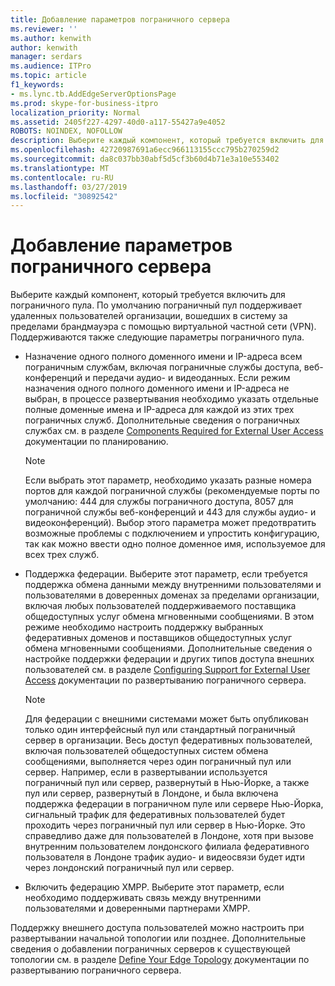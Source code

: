 ```yaml
---
title: Добавление параметров пограничного сервера
ms.reviewer: ''
ms.author: kenwith
author: kenwith
manager: serdars
ms.audience: ITPro
ms.topic: article
f1_keywords:
- ms.lync.tb.AddEdgeServerOptionsPage
ms.prod: skype-for-business-itpro
localization_priority: Normal
ms.assetid: 2405f227-4297-40d0-a117-55427a9e4052
ROBOTS: NOINDEX, NOFOLLOW
description: Выберите каждый компонент, который требуется включить для пограничного пула. По умолчанию пограничный пул поддерживает удаленных пользователей организации, вошедших в систему за пределами брандмауэра с помощью виртуальной частной сети (VPN). Поддерживаются также следующие параметры пограничного пула.
ms.openlocfilehash: 42720987691a6ecc966113155ccc795b270259d2
ms.sourcegitcommit: da8c037bb30abf5d5cf3b60d4b71e3a10e553402
ms.translationtype: MT
ms.contentlocale: ru-RU
ms.lasthandoff: 03/27/2019
ms.locfileid: "30892542"
---
```

# <a name="add-edge-server-options"></a>Добавление параметров пограничного сервера

Выберите каждый компонент, который требуется включить для пограничного пула. По умолчанию пограничный пул поддерживает удаленных пользователей организации, вошедших в систему за пределами брандмауэра с помощью виртуальной частной сети (VPN). Поддерживаются также следующие параметры пограничного пула.

- Назначение одного полного доменного имени и IP-адреса всем пограничным службам, включая пограничные службы доступа, веб-конференций и передачи аудио- и видеоданных. Если режим назначения одного полного доменного имени и IP-адреса не выбран, в процессе развертывания необходимо указать отдельные полные доменные имена и IP-адреса для каждой из этих трех пограничных служб. Дополнительные сведения о пограничных службах см. в разделе [Components Required for External User Access](https://technet.microsoft.com/library/2d0f9817-14e7-4109-95dc-62420e3c29e2.aspx) документации по планированию.

    > [!NOTE]
    > Если выбрать этот параметр, необходимо указать разные номера портов для каждой пограничной службы (рекомендуемые порты по умолчанию: 444 для службы пограничного доступа, 8057 для пограничной службы веб-конференций и 443 для службы аудио- и видеоконференций). Выбор этого параметра может предотвратить возможные проблемы с подключением и упростить конфигурацию, так как можно ввести одно полное доменное имя, используемое для всех трех служб.

- Поддержка федерации. Выберите этот параметр, если требуется поддержка обмена данными между внутренними пользователями и пользователями в доверенных доменах за пределами организации, включая любых пользователей поддерживаемого поставщика общедоступных услуг обмена мгновенными сообщениями. В этом режиме необходимо настроить поддержку выбранных федеративных доменов и поставщиков общедоступных услуг обмена мгновенными сообщениями. Дополнительные сведения о настройке поддержки федерации и других типов доступа внешних пользователей см. в разделе [Configuring Support for External User Access](https://technet.microsoft.com/library/f8424f8c-f965-4414-8485-30f07e10214a.aspx) документации по развертыванию пограничного сервера.

    > [!NOTE]
    > Для федерации с внешними системами может быть опубликован только один интерфейсный пул или стандартный пограничный сервер в организации. Весь доступ федеративных пользователей, включая пользователей общедоступных систем обмена сообщениями, выполняется через один пограничный пул или сервер. Например, если в развертывании используется пограничный пул или сервер, развернутый в Нью-Йорке, а также пул или сервер, развернутый в Лондоне, и была включена поддержка федерации в пограничном пуле или сервере Нью-Йорка, сигнальный трафик для федеративных пользователей будет проходить через пограничный пул или сервер в Нью-Йорке. Это справедливо даже для пользователей в Лондоне, хотя при вызове внутренним пользователем лондонского филиала федеративного пользователя в Лондоне трафик аудио- и видеосвязи будет идти через лондонский пограничный пул или сервер.

- Включить федерацию XMPP. Выберите этот параметр, если необходимо поддерживать связь между внутренними пользователями и доверенными партнерами XMPP.

Поддержку внешнего доступа пользователей можно настроить при развертывании начальной топологии или позднее. Дополнительные сведения о добавлении пограничных серверов к существующей топологии см. в разделе [Define Your Edge Topology](https://technet.microsoft.com/library/787b23f1-8fa0-4c37-abf2-c516c5dd66f0.aspx) документации по развертыванию пограничного сервера.


